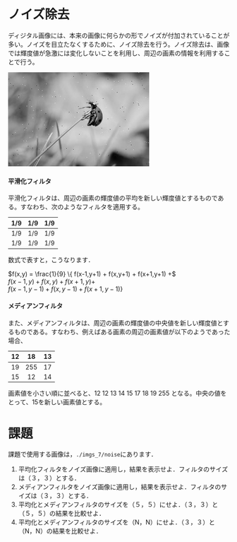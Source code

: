# ノイズ除去
ディジタル画像には、本来の画像に何らかの形でノイズが付加されていることが多い。ノイズを目立たなくするために、ノイズ除去を行う。ノイズ除去は、画像では輝度値が急激には変化しないことを利用し、周辺の画素の情報を利用することで行う。

![](./etc/noise_1.jpg)

#### 平滑化フィルタ
平滑化フィルタは、周辺の画素の輝度値の平均を新しい輝度値とするものである。すなわち、次のようなフィルタを適用する。

|1/9|1/9|1/9|
|:-:|:-:|:-:|
|1/9|1/9|1/9|
|1/9|1/9|1/9|

数式で表すと，こうなります．  

$f(x,y) = \frac{1}{9} \{ f(x-1,y+1) + f(x,y+1) + f(x+1,y+1) +$  
$f(x-1,y) + f(x,y) + f(x+1,y) +$  
$f(x-1,y-1) + f(x,y-1) + f(x+1,y-1)\}$

#### メディアンフィルタ
また、メディアンフィルタは、周辺の画素の輝度値の中央値を新しい輝度値とするものである。すなわち、例えばある画素の周辺の画素値が以下のようであった場合、

|12|18|13|
|:-:|:-:|:-:|
|19|255|17|
|15|12|14|

画素値を小さい順に並べると、12  12  13  14  15  17  18  19  255 となる。中央の値をとって、15を新しい画素値とする。

# 課題

課題で使用する画像は，`./imgs_7/noise`にあります．

1. 平均化フィルタをノイズ画像に適用し，結果を表示せよ．フィルタのサイズは（３，３）とする．
2. メディアンフィルタをノイズ画像に適用し，結果を表示せよ．フィルタのサイズは（３，３）とする．
3. 平均化とメディアンフィルタのサイズを（５，５）にせよ．（３，３）と（５，５）の結果を比較せよ．
4. 平均化とメディアンフィルタのサイズを（N，N）にせよ．（３，３）と（N，N）の結果を比較せよ．
